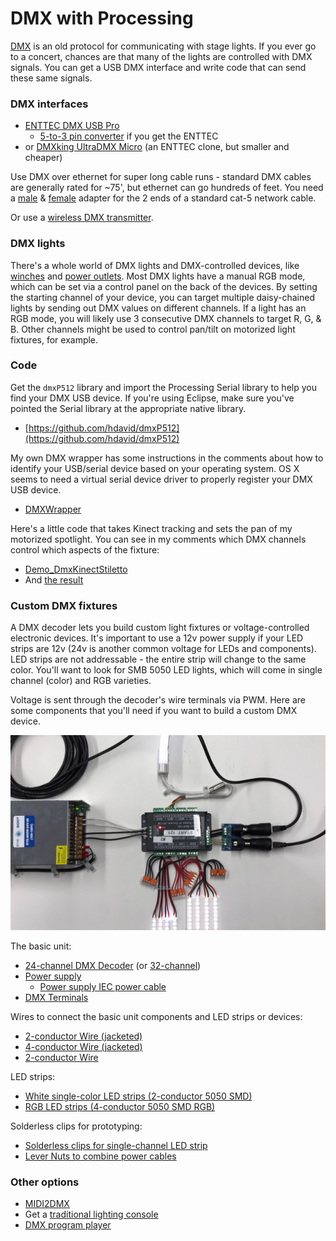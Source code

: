 # DMX with Processing

[DMX](https://en.wikipedia.org/wiki/DMX512) is an old protocol for communicating with stage lights. If you ever go to a concert, chances are that many of the lights are controlled with DMX signals. You can get a USB DMX interface and write code that can send these same signals.

### DMX interfaces

* [ENTTEC DMX USB Pro](https://www.amazon.com/Enttec-70304-Lighting-Controller-Interface/dp/B077VW1DJH)
  * [5-to-3 pin converter](https://www.amazon.com/American-DJ-5-Pin-Female-Turnaround/dp/B0013XWB14) if you get the ENTTEC
* or [DMXking UltraDMX Micro](https://www.amazon.com/DMXking-UltraDMX-Micro-Adapter-Dongle/dp/B00T8OKM98/) (an ENTTEC clone, but smaller and cheaper)

Use DMX over ethernet for super long cable runs - standard DMX cables are generally rated for ~75', but ethernet can go hundreds of feet. You need a [male](https://www.amazon.com/TecNec-DMX-3XM-CAT5-3-pin-Adapter-TecNec/dp/B00KUTR7MA) & [female](https://www.amazon.com/TecNec-DMX-3XF-CAT5-3-pin-Female-Adapter/dp/B00KUTZW3Q) adapter for the 2 ends of a standard cat-5 network cable.

Or use a [wireless DMX transmitter](https://www.amazon.com/Donner-Wireless-Receiver-Indicators-Transmitter/dp/B00L25ZNP4/).

### DMX lights

There's a whole world of DMX lights and DMX-controlled devices, like [winches](https://www.rosebrand.com/subcategory761/dmx-winches.aspx) and [power outlets](https://www.chauvetdj.com/products/dmx-4/). Most DMX lights have a manual RGB mode, which can be set via a control panel on the back of the devices. By setting the starting channel of your device, you can target multiple daisy-chained lights by sending out DMX values on different channels. If a light has an RGB mode, you will likely use 3 consecutive DMX channels to target R, G, & B. Other channels might be used to control pan/tilt on motorized light fixtures, for example.

### Code

Get the `dmxP512` library and import the Processing Serial library to help you find your DMX USB device. If you're using Eclipse, make sure you've pointed the Serial library at the appropriate native library.

* [https://github.com/hdavid/dmxP512](https://github.com/hdavid/dmxP512)

My own DMX wrapper has some instructions in the comments about how to identify your USB/serial device based on your operating system. OS X seems to need a virtual serial device driver to properly register your DMX USB device.

* [DMXWrapper](https://github.com/cacheflowe/haxademic/blob/master/src/com/haxademic/core/hardware/dmx/DMXWrapper.java)

Here's a little code that takes Kinect tracking and sets the pan of my motorized spotlight. You can see in my comments which DMX channels control which aspects of the fixture:

* [Demo_DmxKinectStiletto](https://github.com/cacheflowe/haxademic/blob/master/src/com/haxademic/demo/hardware/dmx/Demo_DmxKinectStiletto.java#L81)
* And [the result](https://www.instagram.com/p/BkWHmjunL-0/)

### Custom DMX fixtures

A DMX decoder lets you build custom light fixtures or voltage-controlled electronic devices. It's important to use a 12v power supply if your LED strips are 12v (24v is another common voltage for LEDs and components). LED strips are not addressable - the entire strip will change to the same color. You'll want to look for SMB 5050 LED lights, which will come in single channel (color) and RGB varieties.

Voltage is sent through the decoder's wire terminals via PWM. Here are some components that you'll need if you want to build a custom DMX device.

<img src="images/dmx-decoder-setup.jpg" alt="custom DMX decoder"/>

The basic unit:

* [24-channel DMX Decoder](https://www.amazon.com/gp/product/B01CCBG1SO/) (or [32-channel](https://www.amazon.com/Channel-Decoder-Controller-Dimmer-DC5-24V/dp/B075FHJM35))
* [Power supply](https://www.amazon.com/500W-Power-Supply-Single-Output/dp/B01KZP2CKA/)
  * [Power supply IEC power cable](https://www.amazon.com/TNP-Universal-Power-Cord-Feet/dp/B01N237QI9/)
* [DMX Terminals](https://www.amazon.com/Terminal-Adapter-Converters-Controller-Decoder/dp/B00Q32V2JC/)

Wires to connect the basic unit components and LED strips or devices:

* [2-conductor Wire (jacketed)](https://www.amazon.com/18AWG-Voltage-Conductor-Jacketed-Speaker/dp/B06XSNQDV1/)
* [4-conductor Wire (jacketed)](https://www.homedepot.com/b/Electrical-Wire/18/4/N-5yc1vZbm7vZ1z0rqh9Z1z10onr)
* [2-conductor Wire](https://www.amazon.com/Gauge-Black-Stranded-Conductor-Speaker/dp/B00J36SUWC/)

LED strips:

* [White single-color LED strips (2-conductor 5050 SMD)](https://www.amazon.com/dp/B01ELDJ5X4/)
* [RGB LED strips (4-conductor 5050 SMD RGB)](https://www.amazon.com/Alfa-Lighting-Flexible-Remote-Control/dp/B018ZJL0MO/)

Solderless clips for prototyping:

* [Solderless clips for single-channel LED strip](https://www.amazon.com/dp/B07N8GLBLL/)
* [Lever Nuts to combine power cables](https://www.amazon.com/Kalolary-Lever-Nut-Connector-50Pack-Assortment-Connectors/dp/B07NXZNW1K/)

### Other options

* [MIDI2DMX](https://github.com/jmej/MIDI2DMX)
* Get a [traditional lighting console](https://www.google.com/search?q=dmx+lighting+console)
* [DMX program player](https://www.aspectled.com/products/dmx-stand-alone-pc-mac-programmable-controller#tab-1)
